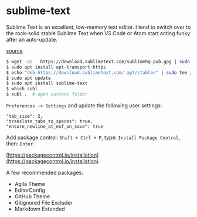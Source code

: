 # sublime-text

Sublime Text is an excellent, low-memory text editor. I tend to switch over to
the rock-solid stable Sublime Text when VS Code or Atom start acting funky
after an auto-update.

[source](https://www.sublimetext.com/docs/3/linux_repositories.html)

```bash
$ wget -qO - https://download.sublimetext.com/sublimehq-pub.gpg | sudo apt-key add -
$ sudo apt install apt-transport-https
$ echo "deb https://download.sublimetext.com/ apt/stable/" | sudo tee /etc/apt/sources.list.d/sublime-text.list
$ sudo apt update
$ sudo apt install sublime-text
$ which subl
$ subl .  # open current folder
```

`Preferences -> Settings` and update the following user settings:

```
"tab_size": 2,
"translate_tabs_to_spaces": true,
"ensure_newline_at_eof_on_save": true
```

Add package control: `Shift + Ctrl + P`, type: `Install Package Control`, then: `Enter`.

[https://packagecontrol.io/installation](https://packagecontrol.io/installation)

A few recommended packages:

- Agila Theme
- EditorConfig
- GitHub Theme
- Gitignored File Excluder
- Markdown Extended
